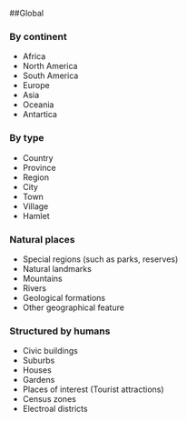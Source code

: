 ##Global

### By continent
- Africa
- North America
- South America
- Europe
- Asia
- Oceania
- Antartica

### By type
- Country
- Province
- Region
- City
- Town
- Village
- Hamlet

### Natural places
- Special regions (such as parks, reserves)
- Natural landmarks
- Mountains
- Rivers
- Geological formations
- Other geographical feature

### Structured by humans
- Civic buildings
- Suburbs
- Houses
- Gardens
- Places of interest (Tourist attractions)
- Census zones
- Electroal districts
